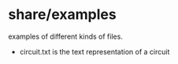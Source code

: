 share/examples
===============

examples of different kinds of files.
- circuit.txt is the text representation of a circuit
